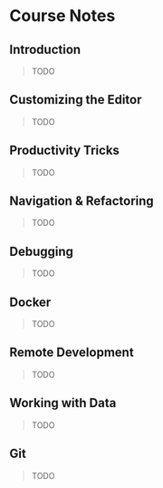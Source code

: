 # Course Notes

## Introduction

> TODO

## Customizing the Editor

> TODO

## Productivity Tricks

> TODO

## Navigation & Refactoring

> TODO

## Debugging

> TODO

## Docker

> TODO

## Remote Development

> TODO

## Working with Data

> TODO

## Git

> TODO
